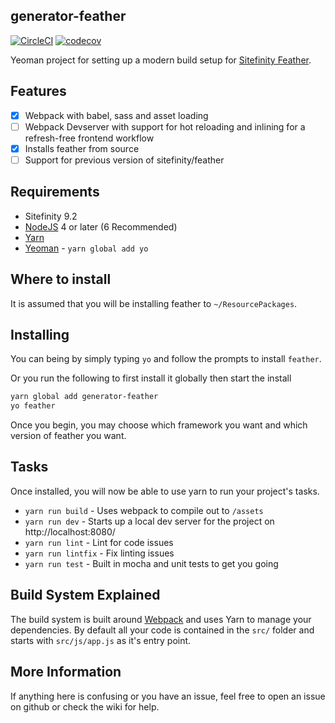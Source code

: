 ## generator-feather

[![CircleCI](https://circleci.com/gh/Shard/generator-feather.svg?style=shield&circle-token=:circle-token)](https://circleci.com/gh/Shard/generator-feather) [![codecov](https://codecov.io/gh/Shard/generator-feather/branch/master/graph/badge.svg)](https://codecov.io/gh/Shard/generator-feather)

Yeoman project for setting up a modern build setup for [Sitefinity Feather](http://projectfeather.sitefinity.com/).

## Features

- [X] Webpack with babel, sass and asset loading
- [ ] Webpack Devserver with support for hot reloading and inlining for a refresh-free frontend workflow
- [X] Installs feather from source
- [ ] Support for previous version of sitefinity/feather

## Requirements

- Sitefinity 9.2
- [NodeJS](https://nodejs.org/en/download/current/) 4 or later (6 Recommended)
- [Yarn](https://yarnpkg.com)
- [Yeoman](http://yeoman.io/) - `yarn global add yo`

## Where to install

It is assumed that you will be installing feather to `~/ResourcePackages`.

## Installing

You can being by simply typing `yo` and follow the prompts to install `feather`.

Or you run the following to first install it globally then start the install

```sh
yarn global add generator-feather
yo feather
```

Once you begin, you may choose which framework you want and which version of feather you want.

## Tasks

Once installed, you will now be able to use yarn to run your project's tasks.

- `yarn run build` - Uses webpack to compile out to `/assets`
- `yarn run dev`  - Starts up a local dev server for the project on http://localhost:8080/
- `yarn run lint` - Lint for code issues
- `yarn run lintfix` - Fix linting issues
- `yarn run test` - Built in mocha and unit tests to get you going

## Build System Explained

The build system is built around [Webpack](https://webpack.github.io/) and uses Yarn to manage your dependencies. By default all your code is contained in the `src/` folder and starts with `src/js/app.js` as it's entry point.

## More Information

If anything here is confusing or you have an issue, feel free to open an issue on github or check the wiki for help.
